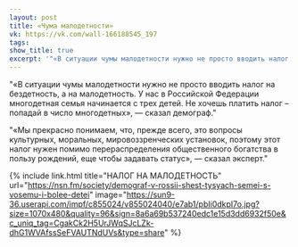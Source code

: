 ```yaml
---
layout: post
title: «Чума малодетности»
vk: https://vk.com/wall-166188545_197
tags: 
show_title: true
excerpt: '"«В ситуации чумы малодетности нужно не просто вводить налог на бездетность, а на малодетность. У нас в Российской Федерации многодетная семья начинается с трех детей. Не хочешь платить налог – попадай в число многодетных», — сказал демограф." ...'
---
```

"«В ситуации чумы малодетности нужно не просто вводить налог на бездетность, а на малодетность. У нас в Российской Федерации многодетная семья начинается с трех детей. Не хочешь платить налог – попадай в число многодетных», — сказал демограф."

"«Мы прекрасно понимаем, что, прежде всего, это вопросы культурных, моральных, мировоззренческих установок, поэтому этот налог нужен помимо перераспределения общественного богатства в пользу рождений, еще чтобы задавать статус», — сказал эксперт."

{% include link.html title="НАЛОГ НА МАЛОДЕТНОСТЬ" url="https://nsn.fm/society/demograf-v-rossii-shest-tysyach-semei-s-vosemu-i-bolee-detei" image="https://sun9-36.userapi.com/impf/c855024/v855024040/e7ab1/pbIi0dkpI7o.jpg?size=1070x480&quality=96&sign=8a6a69b537240edc1e15d3dd6932f50e&c_uniq_tag=CgakCk2H5UrJWqSJcLZk-dhG1WVAfssSeFVAUTNdUVs&type=share" %}